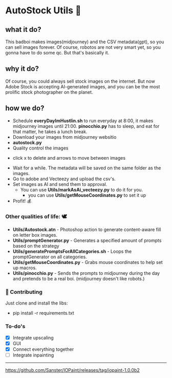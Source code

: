 # AutoStock Utils 🤖
## what it do?
This badboi makes images(midjourney) and the CSV metadata(gpt), so you can sell images forever. Of course, robotos are not very smart yet, so you gonna have to do some qc. But that's basically it.

## why it do?
Of course, you could always sell stock images on the internet. But now Adobe Stock is accepting AI-generated images, and you can be the most prolific stock photographer on the planet. 

## how we do?

* Schedule __everyDayImHustlin.sh__ to run everyday at 8:00, it makes midjourney images until 21:00. __pinocchio.py__ has to sleep, and eat for that matter, he takes a lunch break.
* Download your images from midjourney websitio
* __autostock.py__
* Quality control the images
 - click x to delete and arrows to move between images
* Wait for a while. The metadata will be saved on the same folder as the images.
* Go to adobe and Vecteezy and upload the csv's.
* Set images as AI and send them to approval.
  - You can use __Utils/markAsAi_vecteezy.py__ to do it for you.
    - you can use __Utils/getMouseCoordinates.py__ to set it up
* Profit! 💰

### Other qualities of life: 🕊

* __Utils/Autostock.atn__ - Photoshop action to generate content-aware fill on letter box images.
* __Utils/promptGenerator.py__ - Generates a specified amount of prompts based on the strategy
* __Utils/generatePromptsForAllCategories.sh__ - Loops the promptGenerator on all categories.
* __Utils/getMouseCoordinates.py__ - Grabs mouse coordinates to help set up macros.
* __Utils/pinocchio.py__ - Sends the prompts to midjourney during the day and pretends to be a real boi. (midjourney doesn't like robots.)

### 🤝 Contributing

Just clone and install the libs:
- pip install -r requirements.txt

### To-do's
- [x] Integrate upscaling 
- [x] GUI
- [x] Connect everything together
- [ ] Integrate inpainting

---
https://github.com/Sanster/IOPaint/releases/tag/iopaint-1.0.0b2
